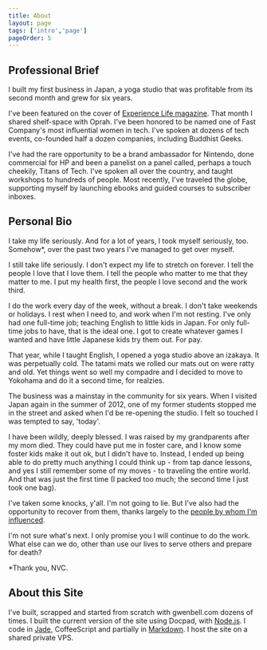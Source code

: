 ```yaml
---
title: About
layout: page
tags: ['intro','page']
pageOrder: 5
---
```


Professional Brief
---

I built my first business in Japan, a yoga studio that was profitable from its second month and grew for six years. 

I've been featured on the cover of [Experience Life magazine](http://shanerichphoto.com/wp-content/uploads/2010/05/bitter3.jpg). That month I shared shelf-space with Oprah. I've been honored to be named one of Fast Company's most influential women in tech. I've spoken at dozens of tech events, co-founded half a dozen companies, including Buddhist Geeks.

I've had the rare opportunity to be a brand ambassador for Nintendo, done commercial for HP and been a panelist on a panel called, perhaps a touch cheekily, Titans of Tech. I've spoken all over the country, and taught workshops to hundreds of people. Most recently, I've traveled the globe, supporting myself by launching ebooks and guided courses to subscriber inboxes.

Personal Bio
---

I take my life seriously. And for a lot of years, I took myself seriously, too. Somehow*, over the past two years I've managed to get over myself. 

I still take life seriously. I don't expect my life to stretch on forever. I tell the people I love that I love them. I tell the people who matter to me that they matter to me. I put my health first, the people I love second and the work third. 

I do the work every day of the week, without a break. I don't take weekends or holidays. I rest when I need to, and work when I'm not resting. I've only had one full-time job; teaching English to little kids in Japan. For only full-time jobs to have, that is the ideal one. I got to create whatever games I wanted and have little Japanese kids try them out. For pay.

That year, while I taught English, I opened a yoga studio above an izakaya. It was perpetually cold. The tatami mats we rolled our mats out on were ratty and old. Yet things went so well my compadre and I decided to move to Yokohama and do it a second time, for realzies. 

The business was a mainstay in the community for six years. When I visited Japan again in the summer of 2012, one of my former students stopped me in the street and asked when I'd be re-opening the studio. I felt so touched I was tempted to say, 'today'.

I have been wildly, deeply blessed. I was raised by my grandparents after my mom died. They could have put me in foster care, and I know some foster kids make it out ok, but I didn't have to. Instead, I ended up being able to do pretty much anything I could think up - from tap dance lessons, and yes I still remember some of my moves - to traveling the entire world. And that was just the first time (I packed too much; the second time I just took one bag).

I've taken some knocks, y'all. I'm not going to lie. But I've also had the opportunity to recover from them, thanks largely to the [people by whom I'm influenced](/pages/influences). 

I'm not sure what's next. I only promise you I will continue to do the work. What else can we do, other than use our lives to serve others and prepare for death? 

*Thank you, NVC.

About this Site
--- 
 
I've built, scrapped and started from scratch with gwenbell.com dozens of times. I built the current version of the site using Docpad, with [Node.js](http://nodejs.org/). I code in [Jade](http://jade-lang.com/), CoffeeScript and partially in [Markdown](http://daringfireball.net/projects/markdown/). I host the site on a shared private VPS.